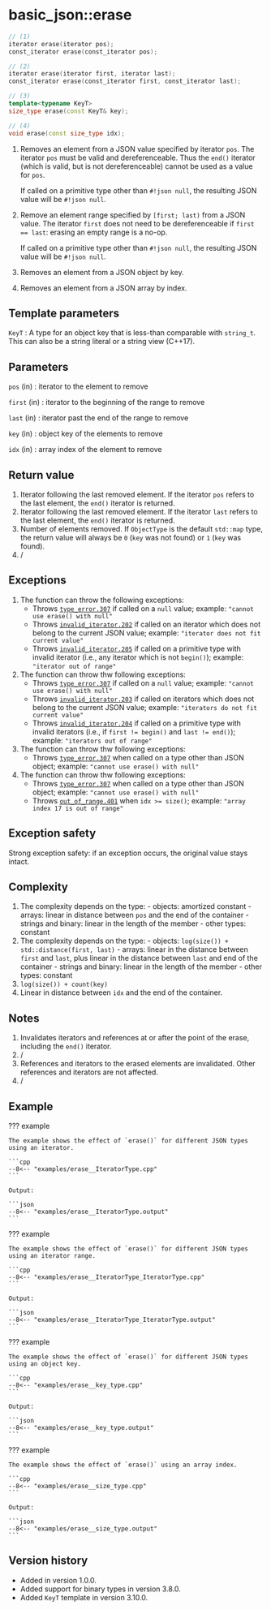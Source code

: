# basic_json::erase

```cpp
// (1)
iterator erase(iterator pos);
const_iterator erase(const_iterator pos);

// (2)
iterator erase(iterator first, iterator last);
const_iterator erase(const_iterator first, const_iterator last);

// (3)
template<typename KeyT>
size_type erase(const KeyT& key);

// (4)
void erase(const size_type idx);
```

1. Removes an element from a JSON value specified by iterator `pos`. The iterator `pos` must be valid and
   dereferenceable. Thus the `end()` iterator (which is valid, but is not dereferenceable) cannot be used as a value for
   `pos`.
   
    If called on a primitive type other than `#!json null`, the resulting JSON value will be `#!json null`.

2. Remove an element range specified by `[first; last)` from a JSON value. The iterator `first` does not need to be
   dereferenceable if `first == last`: erasing an empty range is a no-op.
   
    If called on a primitive type other than `#!json null`, the resulting JSON value will be `#!json null`.

3. Removes an element from a JSON object by key.

4. Removes an element from a JSON array by index.

## Template parameters

`KeyT`
:   A type for an object key that is less-than comparable with `string_t`. This can also be a string literal or a string
    view (C++17).

## Parameters

`pos` (in)
:   iterator to the element to remove

`first` (in)
:   iterator to the beginning of the range to remove

`last` (in)
:   iterator past the end of the range to remove

`key` (in)
:   object key of the elements to remove
    
`idx` (in)
:   array index of the element to remove
    
## Return value

1. Iterator following the last removed element. If the iterator `pos` refers to the last element, the `end()` iterator
   is returned.
2. Iterator following the last removed element. If the iterator `last` refers to the last element, the `end()` iterator
   is returned.
3. Number of elements removed. If `ObjectType` is the default `std::map` type, the return value will always be `0`
   (`key` was not found) or `1` (`key` was found).
4. /

## Exceptions

1. The function can throw the following exceptions:
    - Throws [`type_error.307`](../../home/exceptions.md#jsonexceptiontype_error307) if called on a `null` value;
      example: `"cannot use erase() with null"`
    - Throws [`invalid_iterator.202`](../../home/exceptions.md#jsonexceptioninvalid_iterator202) if called on an
      iterator which does not belong to the current JSON value; example: `"iterator does not fit current value"`
    - Throws [`invalid_iterator.205`](../../home/exceptions.md#jsonexceptioninvalid_iterator205) if called on a
      primitive type with invalid iterator (i.e., any iterator which is not `begin()`); example: `"iterator out of
      range"`
2. The function can throw thw following exceptions:
    - Throws [`type_error.307`](../../home/exceptions.md#jsonexceptiontype_error307) if called on a `null` value;
      example: `"cannot use erase() with null"`
    - Throws [`invalid_iterator.203`](../../home/exceptions.md#jsonexceptioninvalid_iterator203) if called on iterators
      which does not belong to the current JSON value; example: `"iterators do not fit current value"`
    - Throws [`invalid_iterator.204`](../../home/exceptions.md#jsonexceptioninvalid_iterator204) if called on a
      primitive type with invalid iterators (i.e., if `first != begin()` and `last != end()`); example: `"iterators out
      of range"`
3. The function can throw thw following exceptions:
    - Throws [`type_error.307`](../../home/exceptions.md#jsonexceptiontype_error307) when called on a type other than
      JSON object; example: `"cannot use erase() with null"`
4. The function can throw thw following exceptions:
    - Throws [`type_error.307`](../../home/exceptions.md#jsonexceptiontype_error307) when called on a type other than
      JSON object; example: `"cannot use erase() with null"`
    - Throws [`out_of_range.401`](../../home/exceptions.md#jsonexceptionout_of_range401) when `idx >= size()`; example:
      `"array index 17 is out of range"`

## Exception safety

Strong exception safety: if an exception occurs, the original value stays intact.

## Complexity

1. The complexity depends on the type:
       - objects: amortized constant
       - arrays: linear in distance between `pos` and the end of the container
       - strings and binary: linear in the length of the member
       - other types: constant
2. The complexity depends on the type:
       - objects: `log(size()) + std::distance(first, last)`
       - arrays: linear in the distance between `first` and `last`, plus linear
         in the distance between `last` and end of the container
       - strings and binary: linear in the length of the member
       - other types: constant
3. `log(size()) + count(key)`
4. Linear in distance between `idx` and the end of the container.

## Notes

1. Invalidates iterators and references at or after the point of the
   erase, including the `end()` iterator.
2. /
3. References and iterators to the erased elements are invalidated. Other references and iterators are not affected.
4. /

## Example

??? example

    The example shows the effect of `erase()` for different JSON types using an iterator.
    
    ```cpp
    --8<-- "examples/erase__IteratorType.cpp"
    ```
    
    Output:
    
    ```json
    --8<-- "examples/erase__IteratorType.output"
    ```

??? example

    The example shows the effect of `erase()` for different JSON types using an iterator range.
    
    ```cpp
    --8<-- "examples/erase__IteratorType_IteratorType.cpp"
    ```
    
    Output:
    
    ```json
    --8<-- "examples/erase__IteratorType_IteratorType.output"
    ```

??? example

    The example shows the effect of `erase()` for different JSON types using an object key.
    
    ```cpp
    --8<-- "examples/erase__key_type.cpp"
    ```
    
    Output:
    
    ```json
    --8<-- "examples/erase__key_type.output"
    ```

??? example

    The example shows the effect of `erase()` using an array index.
    
    ```cpp
    --8<-- "examples/erase__size_type.cpp"
    ```
    
    Output:
    
    ```json
    --8<-- "examples/erase__size_type.output"
    ```

## Version history

- Added in version 1.0.0.
- Added support for binary types in version 3.8.0.
- Added `KeyT` template in version 3.10.0.
